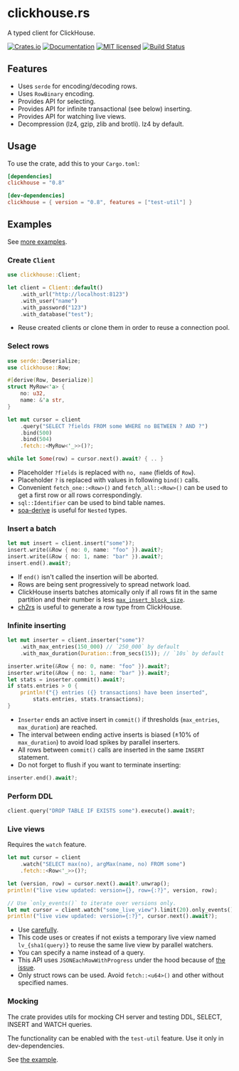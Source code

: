 # clickhouse.rs

A typed client for ClickHouse.

[![Crates.io][crates-badge]][crates-url]
[![Documentation][docs-badge]][docs-url]
[![MIT licensed][mit-badge]][mit-url]
[![Build Status][actions-badge]][actions-url]

[crates-badge]: https://img.shields.io/crates/v/clickhouse.svg
[crates-url]: https://crates.io/crates/clickhouse
[docs-badge]: https://docs.rs/clickhouse/badge.svg
[docs-url]: https://docs.rs/clickhouse
[mit-badge]: https://img.shields.io/badge/license-MIT-blue.svg
[mit-url]: https://github.com/loyd/clickhouse.rs/blob/master/LICENSE
[actions-badge]: https://github.com/loyd/clickhouse.rs/workflows/CI/badge.svg
[actions-url]: https://github.com/loyd/clickhouse.rs/actions?query=workflow%3ACI+branch%3Amaster

## Features
* Uses `serde` for encoding/decoding rows.
* Uses `RowBinary` encoding.
* Provides API for selecting.
* Provides API for infinite transactional (see below) inserting.
* Provides API for watching live views.
* Decompression (lz4, gzip, zlib and brotli). lz4 by default.

## Usage
To use the crate, add this to your `Cargo.toml`:
```toml
[dependencies]
clickhouse = "0.8"

[dev-dependencies]
clickhouse = { version = "0.8", features = ["test-util"] }
```

## Examples
See [more examples](examples/).

### Create `Client`
```rust
use clickhouse::Client;

let client = Client::default()
    .with_url("http://localhost:8123")
    .with_user("name")
    .with_password("123")
    .with_database("test");
```

* Reuse created clients or clone them in order to reuse a connection pool.

### Select rows
```rust
use serde::Deserialize;
use clickhouse::Row;

#[derive(Row, Deserialize)]
struct MyRow<'a> {
    no: u32,
    name: &'a str,
}

let mut cursor = client
    .query("SELECT ?fields FROM some WHERE no BETWEEN ? AND ?")
    .bind(500)
    .bind(504)
    .fetch::<MyRow<'_>>()?;

while let Some(row) = cursor.next().await? { .. }
```

* Placeholder `?fields` is replaced with `no, name` (fields of `Row`).
* Placeholder `?` is replaced with values in following `bind()` calls.
* Convenient `fetch_one::<Row>()` and `fetch_all::<Row>()` can be used to get a first row or all rows correspondingly.
* `sql::Identifier` can be used to bind table names.
* [soa-derive](https://github.com/lumol-org/soa-derive) is useful for `Nested` types.

### Insert a batch
```rust
let mut insert = client.insert("some")?;
insert.write(&Row { no: 0, name: "foo" }).await?;
insert.write(&Row { no: 1, name: "bar" }).await?;
insert.end().await?;
```

* If `end()` isn't called the insertion will be aborted.
* Rows are being sent progressively to spread network load.
* ClickHouse inserts batches atomically only if all rows fit in the same partition and their number is less [`max_insert_block_size`](https://clickhouse.tech/docs/en/operations/settings/settings/#settings-max_insert_block_size).
* [ch2rs](https://github.com/loyd/ch2rs) is useful to generate a row type from ClickHouse.

### Infinite inserting
```rust
let mut inserter = client.inserter("some")?
    .with_max_entries(150_000) // `250_000` by default
    .with_max_duration(Duration::from_secs(15)); // `10s` by default

inserter.write(&Row { no: 0, name: "foo" }).await?;
inserter.write(&Row { no: 1, name: "bar" }).await?;
let stats = inserter.commit().await?;
if stats.entries > 0 {
    println!("{} entries ({} transactions) have been inserted",
        stats.entries, stats.transactions);
}
```

* `Inserter` ends an active insert in `commit()` if thresholds (`max_entries`, `max_duration`) are reached.
* The interval between ending active inserts is biased (±10% of `max_duration`) to avoid load spikes by parallel inserters.
* All rows between `commit()` calls are inserted in the same `INSERT` statement.
* Do not forget to flush if you want to terminate inserting:
```rust
inserter.end().await?;
```

### Perform DDL
```rust
client.query("DROP TABLE IF EXISTS some").execute().await?;
```

### Live views
Requires the `watch` feature.

```rust
let mut cursor = client
    .watch("SELECT max(no), argMax(name, no) FROM some")
    .fetch::<Row<'_>>()?;

let (version, row) = cursor.next().await?.unwrap();
println!("live view updated: version={}, row={:?}", version, row);

// Use `only_events()` to iterate over versions only.
let mut cursor = client.watch("some_live_view").limit(20).only_events().fetch()?;
println!("live view updated: version={:?}", cursor.next().await?);
```

* Use [carefully](https://github.com/ClickHouse/ClickHouse/issues/28309#issuecomment-908666042).
* This code uses or creates if not exists a temporary live view named `lv_{sha1(query)}` to reuse the same live view by parallel watchers.
* You can specify a name instead of a query.
* This API uses `JSONEachRowWithProgress` under the hood because of [the issue](https://github.com/ClickHouse/ClickHouse/issues/22996).
* Only struct rows can be used. Avoid `fetch::<u64>()` and other without specified names.

### Mocking
The crate provides utils for mocking CH server and testing DDL, SELECT, INSERT and WATCH queries.

The functionality can be enabled with the `test-util` feature. Use it only in dev-dependencies.

See [the example](examples/mock.rs).
